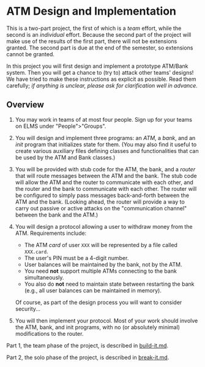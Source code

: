 # ATM Design and Implementation

This is a two-part project, the first of which is a *team* effort,
while the second is an *individual* effort. Because the second part of
the project will make use of the results of the first part, there will
not be extensions granted. The second part is due at the end of the
semester, so extensions cannot be granted.

In this project you will first design and implement a prototype
ATM/Bank system. Then you will get a chance to (try to) attack other
teams' designs! We have tried to make these instructions as explicit
as possible. Read them carefully; *if anything is unclear, please ask
for clarification well in advance.*

## Overview

 1. You may work in teams of at most four people. Sign up for your
    teams on ELMS under "People">"Groups".

 2. You will design and implement three programs: an *ATM*, a *bank*,
    and an *init* program that initializes state for them. (You may
    also find it useful to create various auxiliary files defining
    classes and functionalities that can be used by the ATM and Bank
    classes.)

 3. You will be provided with stub code for the ATM, the bank, and a
    *router* that will route messages between the ATM and the bank. The
    stub code will allow the ATM and the router to communicate with each
    other, and the router and the bank to communicate with each other.
    The router will be configured to simply pass messages back-and-forth
    between the ATM and the bank. (Looking ahead, the router will provide
    a way to carry out passive or active attacks on the "communication
    channel" between the bank and the ATM.)

 4. You will design a protocol allowing a user to withdraw money from
    the ATM.  Requirements include:
    
     * The ATM *card* of user `XXX` will be represented by a file
       called `XXX.card`.
     * The user's PIN must be a 4-digit number.
     * User balances will be maintained by the bank, not by the ATM.
     * You need **not** support multiple ATMs connecting to the bank
       simultaneously.
     * You also do **not** need to maintain state between restarting
       the bank (e.g., all user balances can be maintained in memory).
    
    Of course, as part of the design process you will want to consider
    security...

 5. You will then implement your protocol. Most of your work should
    involve the ATM, bank, and init programs, with no (or absolutely
    minimal) modifications to the router.

Part 1, the team phase of the project, is described in
[build-it.md](build-it.md).

Part 2, the solo phase of the project, is described in
[break-it.md](break-it.md).
